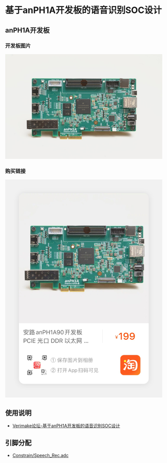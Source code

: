 # 基于anPH1A开发板的语音识别SOC设计

## anPH1A开发板

### 开发板图片
![anPH1A Board](./pics/image.png)

### 购买链接
![alt text](./pics/imgge2.jpg)

## 使用说明

- [Verimake论坛-基于anPH1A开发板的语音识别SOC设计](https://verimake.com/d/460-anph1asoc)

## 引脚分配

-  [Constrain/Speech_Rec.adc](./Constrain/Speech_Rec.adc)